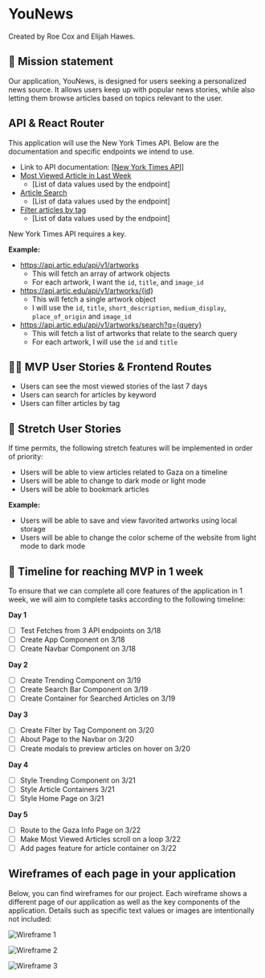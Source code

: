 # YouNews

Created by Roe Cox and Elijah Hawes.

## 🚀 Mission statement

Our application, YouNews, is designed for users seeking a personalized news source. It allows users keep up with popular news stories, while also letting them browse articles based on topics relevant to the user.

## API & React Router


This application will use the New York Times API. Below are the documentation and specific endpoints we intend to use.

- Link to API documentation: [\[New York Times API\]](https://developer.nytimes.com/apis)
- [Most Viewed Article in Last Week](https://api.nytimes.com/svc/mostpopular/v2/viewed/1.json?api-key=yourkey)
  - [List of data values used by the endpoint]
- [Article Search](/articlesearch.json?q={query}&fq={filter})
  - [List of data values used by the endpoint]
- [Filter articles by tag](http://api.nytimes.com/svc/semantic/v2/concept)
  - [List of data values used by the endpoint]

New York Times API requires a key.

**Example:**
- https://api.artic.edu/api/v1/artworks
  - This will fetch an array of artwork objects
  - For each artwork, I want the `id`, `title`, and `image_id`
- https://api.artic.edu/api/v1/artworks/{id}
  - This will fetch a single artwork object
  - I will use the `id`, `title`, `short_description`, `medium_display`, `place_of_origin` and `image_id`
- https://api.artic.edu/api/v1/artworks/search?q={query}
  - This will fetch a list of artworks that relate to the search query
  - For each artwork, I will use the `id` and `title`

## 👩‍💻 MVP User Stories & Frontend Routes


* Users can see the most viewed stories of the last 7 days
* Users can search for articles by keyword
* Users can filter articles by tag

## 🤔 Stretch User Stories

If time permits, the following stretch features will be implemented in order of priority:

* Users will be able to view articles related to Gaza on a timeline 
* Users will be able to change to dark mode or light mode 
* Users will be able to bookmark articles

**Example:**
* Users will be able to save and view favorited artworks using local storage
* Users will be able to change the color scheme of the website from light mode to dark mode

## 📆 Timeline for reaching MVP in 1 week

To ensure that we can complete all core features of the application in 1 week, we will aim to complete tasks according to the following timeline:

**Day 1**
- [ ] Test Fetches from 3 API endpoints on 3/18
- [ ] Create App Component on 3/18
- [ ] Create Navbar Component on 3/18

**Day 2**
- [ ] Create Trending Component on 3/19
- [ ] Create Search Bar Component on 3/19
- [ ] Create Container for Searched Articles on 3/19

**Day 3**
- [ ] Create Filter by Tag Component on 3/20
- [ ] About Page to the Navbar on 3/20
- [ ] Create modals to preview articles on hover on 3/20

**Day 4**
- [ ] Style Trending Component on 3/21
- [ ] Style Article Containers 3/21
- [ ] Style Home Page on 3/21 

**Day 5**
- [ ] Route to the Gaza Info Page on 3/22
- [ ] Make Most Viewed Articles scroll on a loop 3/22
- [ ] Add pages feature for article container on 3/22

## Wireframes of each page in your application

Below, you can find wireframes for our project. Each wireframe shows a different page of our application as well as the key components of the application. Details such as specific text values or images are intentionally not included:

![Wireframe 1](wireframes/73242107837__0D4F86C8-3A8D-4811-8DDB-A9A7297CFDF3.jpg)

![Wireframe 2](wireframes/73242119921__592DC8FD-AFDA-45B2-B847-D5471678203C.jpg)

![Wireframe 3](wireframes/73242130449__5B2C622D-F405-4F8C-BF44-21BB1BCDB1EB.jpg)

